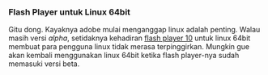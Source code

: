 ### Flash Player untuk Linux 64bit

Gitu dong. Kayaknya adobe mulai menganggap linux adalah penting. Walau masih versi _alpha_, setidaknya kehadiran [flash player 10](http://labs.adobe.com/technologies/flashplayer10/) untuk linux 64bit membuat para pengguna linux tidak merasa terpinggirkan. Mungkin gue akan kembali menggunakan linux 64bit ketika flash player-nya sudah memasuki versi beta.

<!-- METADATA: {"time": "2008-11-19 15:42:53", "title": "Flash Player untuk Linux 64bit"} -->
